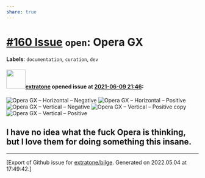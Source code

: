 ```yaml
---
share: true
---
```

# [\#160 Issue](https://github.com/extratone/bilge/issues/160) `open`: Opera GX
**Labels**: `documentation`, `curation`, `dev`


#### <img src="https://avatars.githubusercontent.com/u/43663476?u=5047287ff0b8c3ce7f7e5858d204c9b3e57d8e44&v=4" width="50">[extratone](https://github.com/extratone) opened issue at [2021-06-09 21:46](https://github.com/extratone/bilge/issues/160):

![Opera GX – Horizontal – Negative](https://user-images.githubusercontent.com/43663476/121433901-35a59280-c942-11eb-8b93-1b06abdccfd0.png)
![Opera GX – Horizontal – Positive](https://user-images.githubusercontent.com/43663476/121433905-363e2900-c942-11eb-8f02-c394facba696.png)
![Opera GX – Vertical – Negative](https://user-images.githubusercontent.com/43663476/121433906-363e2900-c942-11eb-82d4-da4d38f7d199.png)
![Opera GX – Vertical – Positive copy](https://user-images.githubusercontent.com/43663476/121433908-36d6bf80-c942-11eb-9824-ca02574d6f3a.png)
![Opera GX – Vertical – Positive](https://user-images.githubusercontent.com/43663476/121433909-36d6bf80-c942-11eb-8c90-567dcb3c192f.png)

## I have no idea what the fuck Opera is thinking, but I love them for doing something this insane.





-------------------------------------------------------------------------------



[Export of Github issue for [extratone/bilge](https://github.com/extratone/bilge). Generated on 2022.05.04 at 17:49:42.]
